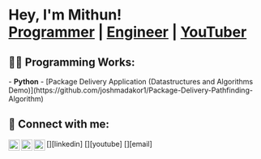 <h1>Hey, I'm Mithun! <br/><a href="https://github.com/chickentm">Programmer</a> | <a href="https://www.linkedin.com/in/mithunmanivannan/">Engineer</a> | <a href="https://www.youtube.com/c/chickentmgaming">YouTuber</a></h1>
<h2>👨‍💻 Programming Works:</h2>
- <b>Python</b>
  - [Package Delivery Application (Datastructures and Algorithms Demo)](https://github.com/joshmadakor1/Package-Delivery-Pathfinding-Algorithm)
<h2> 🤝 Connect with me:</h2>
[<img align="left" alt="LinkedIn" width="22px" src="https://cdn.jsdelivr.net/npm/simple-icons@v3/icons/linkedin.svg" />][linkedin]
[<img align="left" alt="YouTube" width="22px" src="https://cdn.jsdelivr.net/npm/simple-icons@v3/icons/youtube.svg" />][youtube]
[<img align="left" alt="Email" width="22px" src="https://cdn.jsdelivr.net/npm/simple-icons@v3/icons/gmail.svg" />][email]

<!-- Add your links below -->
[linkedin]: https://www.linkedin.com/in/mithunmanivannan/
[youtube]: https://www.youtube.com/chickentmgaming
[email]: mailto:mithunmanivannan@outlook.com


